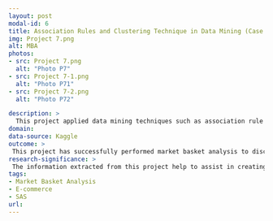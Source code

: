 ```yaml
---
layout: post
modal-id: 6
title: Association Rules and Clustering Technique in Data Mining (Case Study of Online Retail)
img: Project 7.png
alt: MBA
photos:
- src: Project 7.png
  alt: "Photo P7"
- src: Project 7-1.png
  alt: "Photo P71"
- src: Project 7-2.png
  alt: "Photo P72"

description: >
  This project applied data mining techniques such as association rule mining also known as market basket analysis and clustering on online retail data to extract useful insight and interesting pattern which would help in marketing analysis.
domain: 
data-source: Kaggle
outcome: >
 This project has successfully performed market basket analysis to discover strong association between items such that both items were bought frequently together while clustering provided information on  customers’ purchase behavior and forms cluster based on their similarities.
research-significance: >
 The information extracted from this project help to assist in creating product recommendation and designing targeted marketing campaign.
tags:
- Market Basket Analysis
- E-commerce
- SAS
url: 
---
```

